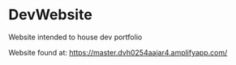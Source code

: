 # DevWebsite
Website intended to house dev portfolio

Website found at: https://master.dvh0254aajar4.amplifyapp.com/